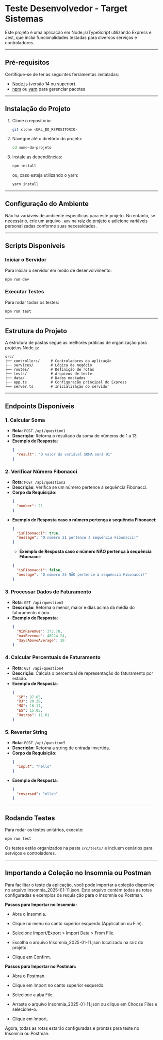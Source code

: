 # Teste Desenvolvedor - Target Sistemas

Este projeto é uma aplicação em Node.js/TypeScript utilizando Express e Jest, que inclui funcionalidades testadas para diversos serviços e controladores.

---

## **Pré-requisitos**

Certifique-se de ter as seguintes ferramentas instaladas:

- [Node.js](https://nodejs.org/) (versão 14 ou superior)
- [npm](https://www.npmjs.com/) ou [yarn](https://yarnpkg.com/) para gerenciar pacotes

---

## **Instalação do Projeto**

1. Clone o repositório:

   ```bash
   git clone <URL_DO_REPOSITORIO>
   ```

2. Navegue até o diretório do projeto:

   ```bash
   cd nome-do-projeto
   ```

3. Instale as dependências:
   ```bash
   npm install
   ```
   ou, caso esteja utilizando o yarn:
   ```bash
   yarn install
   ```

---

## **Configuração do Ambiente**

Não há variáveis de ambiente específicas para este projeto. No entanto, se necessário, crie um arquivo `.env` na raiz do projeto e adicione variáveis personalizadas conforme suas necessidades.

---

## **Scripts Disponíveis**

### **Iniciar o Servidor**

Para iniciar o servidor em modo de desenvolvimento:

```bash
npm run dev
```

### **Executar Testes**

Para rodar todos os testes:

```bash
npm run test
```

---

## **Estrutura do Projeto**

A estrutura de pastas segue as melhores práticas de organização para projetos Node.js:

```
src/
├── controllers/     # Controladores da aplicação
├── services/        # Lógica de negócio
├── routes/          # Definição de rotas
├── tests/           # Arquivos de teste
├── data/            # Dados mockados
├── app.ts           # Configuração principal do Express
└── server.ts        # Inicialização do servidor
```

---

## **Endpoints Disponíveis**

### **1. Calcular Soma**

- **Rota**: `POST /api/question1`
- **Descrição**: Retorna o resultado da soma de números de 1 a 13.
- **Exemplo de Resposta**:
  ```json
  {
    "result": "O valor da variável SOMA será 91"
  }
  ```

### **2. Verificar Número Fibonacci**

- **Rota**: `POST /api/question2`
- **Descrição**: Verifica se um número pertence à sequência Fibonacci.
- **Corpo da Requisição**:
  ```json
  {
    "number": 21
  }
  ```
- **Exemplo de Resposta caso o número pertença à sequência Fibonacci**:
  ```json
  {
    "isFibonacci": true,
    "message": "O número 21 pertence à sequência Fibonacci!"
  }
  ```
  - **Exemplo de Resposta caso o número NÃO pertença à sequência Fibonacci**:
  ```json
  {
    "isFibonacci": false,
    "message": "O número 25 NÃO pertence à sequência Fibonacci!"
  }
  ```

### **3. Processar Dados de Faturamento**

- **Rota**: `GET /api/question3`
- **Descrição**: Retorna o menor, maior e dias acima da média do faturamento diário.
- **Exemplo de Resposta**:
  ```json
  {
    "minRevenue": 373.78,
    "maxRevenue": 48924.24,
    "daysAboveAverage": 10
  }
  ```

### **4. Calcular Percentuais de Faturamento**

- **Rota**: `GET /api/question4`
- **Descrição**: Calcula o percentual de representação do faturamento por estado.
- **Exemplo de Resposta**:
  ```json
  {
    "SP": 37.65,
    "RJ": 20.29,
    "MG": 16.17,
    "ES": 15.05,
    "Outros": 11.01
  }
  ```

### **5. Reverter String**

- **Rota**: `POST /api/question5`
- **Descrição**: Retorna a string de entrada invertida.
- **Corpo da Requisição**:
  ```json
  {
    "input": "hello"
  }
  ```
- **Exemplo de Resposta**:
  ```json
  {
    "reversed": "olleh"
  }
  ```

---

## **Rodando Testes**

Para rodar os testes unitários, execute:

```bash
npm run test
```

Os testes estão organizados na pasta `src/tests/` e incluem cenários para serviços e controladores.

---

## **Importando a Coleção no Insomnia ou Postman**

Para facilitar o teste da aplicação, você pode importar a coleção disponível no arquivo Insomnia_2025-01-11.json. Este arquivo contém todas as rotas configuradas e exemplos de requisição para o Insomnia ou Postman.

**Passos para Importar no Insomnia:**

- Abra o Insomnia.

- Clique no menu no canto superior esquerdo (Application ou File).

- Selecione Import/Export > Import Data > From File.

- Escolha o arquivo Insomnia_2025-01-11.json localizado na raiz do projeto.

- Clique em Confirm.

**Passos para Importar no Postman:**

- Abra o Postman.

- Clique em Import no canto superior esquerdo.

- Selecione a aba File.

- Arraste o arquivo Insomnia_2025-01-11.json ou clique em Choose Files e selecione-o.

- Clique em Import.

Agora, todas as rotas estarão configuradas e prontas para teste no Insomnia ou Postman.
